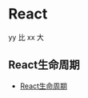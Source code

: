 # React

yy 比 xx 大

## React生命周期
- [React生命周期](https://zhoujingchao.github.io/front-end/react/lifecycle/#%E5%89%8D%E8%A8%80)

